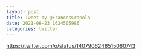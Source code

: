 ```yaml
--- 
layout: post 
title: Tweet by @FrancesCrapola 
date: 2021-06-23 1624505986 
categories: twitter 
--- 
```

https://twitter.com/o/status/1407906246515060743